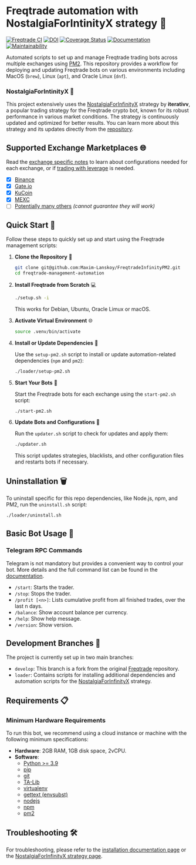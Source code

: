 # Freqtrade automation with NostalgiaForIntinityX strategy 🚀

[![Freqtrade CI](https://github.com/freqtrade/freqtrade/workflows/Freqtrade%20CI/badge.svg)](https://github.com/freqtrade/freqtrade/actions/)
[![DOI](https://joss.theoj.org/papers/10.21105/joss.04864/status.svg)](https://doi.org/10.21105/joss.04864)
[![Coverage Status](https://coveralls.io/repos/github/freqtrade/freqtrade/badge.svg?branch=develop&service=github)](https://coveralls.io/github/freqtrade/freqtrade?branch=develop)
[![Documentation](https://readthedocs.org/projects/freqtrade/badge/)](https://www.freqtrade.io)
[![Maintainability](https://api.codeclimate.com/v1/badges/5737e6d668200b7518ff/maintainability)](https://codeclimate.com/github/freqtrade/freqtrade/maintainability)

Automated scripts to set up and manage Freqtrade trading bots across multiple exchanges using [PM2](https://pm2.keymetrics.io). This repository provides a workflow for deploying and updating Freqtrade bots on various environments including MacOS (`brew`), Linux (`apt`), and Oracle Linux (`dnf`).

### **NostalgiaForIntinityX** 🌟
This project extensively uses the [NostalgiaForInfinityX](https://github.com/iterativv/NostalgiaForInfinity) strategy by **iterativv**, a popular trading strategy for the Freqtrade crypto bot, known for its robust performance in various market conditions. The strategy is continuously updated and optimized for better results. You can learn more about this strategy and its updates directly from the [repository](https://github.com/iterativv/NostalgiaForInfinity).

## Supported Exchange Marketplaces 🌐

Read the [exchange specific notes](docs/exchanges.md) to learn about configurations needed for each exchange, or if [trading with leverage](docs/leverage.md) is needed.

- [x] [Binance](https://www.binance.com/)
- [x] [Gate.io](https://www.gate.io/)
- [x] [KuCoin](https://www.kucoin.com/)
- [x] [MEXC](https://www.mexc.com)
- [ ] [Potentially many others](https://github.com/ccxt/ccxt/) _(cannot guarantee they will work)_

## Quick Start 🚀

Follow these steps to quickly set up and start using the Freqtrade management scripts:

1. **Clone the Repository** 📂
   ```bash
   git clone git@github.com:Maxim-Lanskoy/FreqtradeInfinityPM2.git
   cd freqtrade-management-automation
   ```

2. **Install Freqtrade from Scratch** 💻
   ```bash
   ./setup.sh -i
   ```
   This works for Debian, Ubuntu, Oracle Limux or macOS.

3. **Activate Virtual Environment** 🌐
   ```bash
   source .venv/bin/activate
   ```

4. **Install or Update Dependencies** 🔧


   Use the `setup-pm2.sh` script to install or update automation-related dependencies (`npm` and `pm2`):
   ```bash
   ./loader/setup-pm2.sh
   ```

5. **Start Your Bots** 🚀


   Start the Freqtrade bots for each exchange using the `start-pm2.sh` script:
   ```bash
   ./start-pm2.sh
   ```

6. **Update Bots and Configurations** 🔄


   Run the `updater.sh` script to check for updates and apply them:
   ```bash
   ./updater.sh
   ```
   This script updates strategies, blacklists, and other configuration files and restarts bots if necessary.

## **Uninstallation** 🗑️


   To uninstall specific for this repo dependencies, like Node.js, npm, and PM2, run the `uninstall.sh` script:
   ```bash
   ./loader/uninstall.sh
   ```

## Basic Bot Usage 📘

### Telegram RPC Commands

Telegram is not mandatory but provides a convenient way to control your bot. More details and the full command list can be found in the [documentation](https://www.freqtrade.io/en/latest/telegram-usage/).

- `/start`: Starts the trader.
- `/stop`: Stops the trader.
- `/profit [<n>]`: Lists cumulative profit from all finished trades, over the last n days.
- `/balance`: Show account balance per currency.
- `/help`: Show help message.
- `/version`: Show version.

## Development Branches 🌿

The project is currently set up in two main branches:

- `develop`: This branch is a fork from the original [Freqtrade](https://github.com/freqtrade/freqtrade) repository.
- `loader`: Contains scripts for installing additional dependencies and automation scripts for the [NostalgiaForInfinityX](https://github.com/iterativv/NostalgiaForInfinity) strategy.

## Requirements 📋

### Minimum Hardware Requirements

To run this bot, we recommend using a cloud instance or machine with the following minimum specifications:

- **Hardware**: 2GB RAM, 1GB disk space, 2vCPU.
- **Software**: 
  - [Python >= 3.9](http://docs.python-guide.org/en/latest/starting/installation/)
  - [pip](https://pip.pypa.io/en/stable/installing/)
  - [git](https://git-scm.com/book/en/v2/Getting-Started-Installing-Git)
  - [TA-Lib](https://ta-lib.github.io/ta-lib-python/)
  - [virtualenv](https://virtualenv.pypa.io/en/stable/installation.html)
  - [gettext (envsubst)](https://man7.org/linux/man-pages/man1/envsubst.1.html)
  - [nodejs](https://nodejs.org/en)
  - [npm](https://www.npmjs.com)
  - [pm2](https://pm2.keymetrics.io)

## Troubleshooting 🛠️

For troubleshooting, please refer to the [installation documentation page](https://www.freqtrade.io/en/stable/installation/) or the [NostalgiaForInfinityX strategy page](https://github.com/iterativv/NostalgiaForInfinity).
